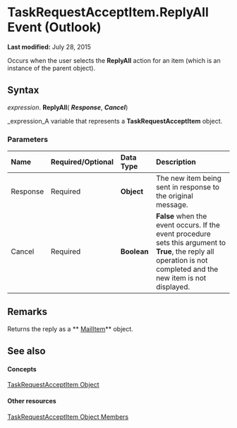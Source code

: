 
# TaskRequestAcceptItem.ReplyAll Event (Outlook)

 **Last modified:** July 28, 2015

Occurs when the user selects the  **ReplyAll** action for an item (which is an instance of the parent object).

## Syntax

 _expression_. **ReplyAll**( **_Response_**,  **_Cancel_**)

 _expression_A variable that represents a  **TaskRequestAcceptItem** object.


### Parameters



|**Name**|**Required/Optional**|**Data Type**|**Description**|
|:-----|:-----|:-----|:-----|
|Response|Required| **Object**|The new item being sent in response to the original message.|
|Cancel|Required| **Boolean**| **False** when the event occurs. If the event procedure sets this argument to **True**, the reply all operation is not completed and the new item is not displayed.|

## Remarks

Returns the reply as a  ** [MailItem](14197346-05d2-0250-fa4c-4a6b07daf25f.md)** object.


## See also


#### Concepts


 [TaskRequestAcceptItem Object](a2905f72-0a67-b07d-7f85-84fe4de17c25.md)
#### Other resources


 [TaskRequestAcceptItem Object Members](fe91c4cc-f505-11d8-0d0a-84fc4d355651.md)

